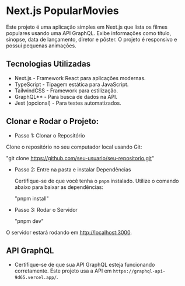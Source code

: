 # Next.js PopularMovies

Este projeto é uma aplicação simples em Next.js que lista os filmes populares usando uma API GraphQL. 
Exibe informações como título, sinopse, data de lançamento, diretor e pôster. O projeto é responsivo e possui pequenas animações.


## Tecnologias Utilizadas

- Next.js - Framework React para aplicações modernas.
- TypeScript - Tipagem estática para JavaScript.
- TailwindCSS - Framework para estilização.
- GraphQL** - Para busca de dados na API.
- Jest (opcional) - Para testes automatizados.


## Clonar e Rodar o Projeto:

- Passo 1: Clonar o Repositório

Clone o repositório no seu computador local usando Git:

  "git clone https://github.com/seu-usuario/seu-repositorio.git"


- Passo 2: Entre na pasta e instalar Dependências

  Certifique-se de que você tenha o `pnpm` instalado. Utilize o comando abaixo para baixar as dependências:

    "pnpm install"

- Passo 3: Rodar o Servidor 

    "pnpm dev"

O servidor estará rodando em [http://localhost:3000](http://localhost:3000).


## API GraphQL

- Certifique-se de que sua API GraphQL esteja funcionando corretamente. Este projeto usa a API em `https://graphql-api-9d65.vercel.app/`.


